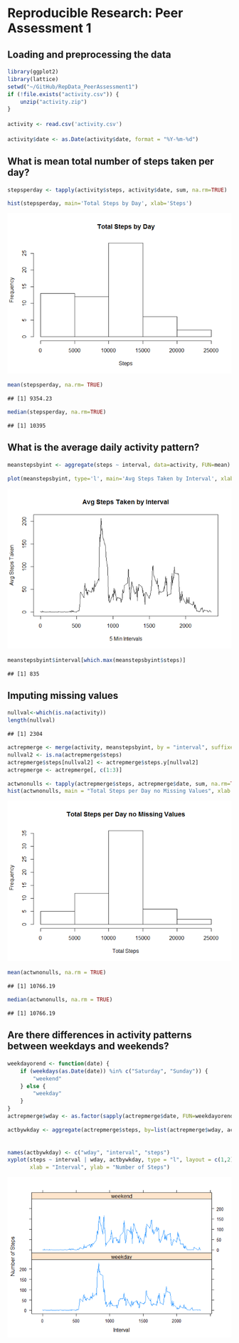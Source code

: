 # Reproducible Research: Peer Assessment 1


## Loading and preprocessing the data


```r
library(ggplot2)
library(lattice)
setwd("~/GitHub/RepData_PeerAssessment1")
if (!file.exists("activity.csv")) {
    unzip("activity.zip")
}

activity <- read.csv('activity.csv')

activity$date <- as.Date(activity$date, format = "%Y-%m-%d")
```


## What is mean total number of steps taken per day?


```r
stepsperday <- tapply(activity$steps, activity$date, sum, na.rm=TRUE)
```


```r
hist(stepsperday, main='Total Steps by Day', xlab='Steps')
```

![](PA1_template_files/figure-html/unnamed-chunk-3-1.png)<!-- -->


```r
mean(stepsperday, na.rm= TRUE)
```

```
## [1] 9354.23
```

```r
median(stepsperday, na.rm=TRUE)
```

```
## [1] 10395
```


## What is the average daily activity pattern?

```r
meanstepsbyint <- aggregate(steps ~ interval, data=activity, FUN=mean)
```


```r
plot(meanstepsbyint, type='l', main='Avg Steps Taken by Interval', xlab='5 Min Intervals', ylab='Avg Steps Taken')
```

![](PA1_template_files/figure-html/unnamed-chunk-6-1.png)<!-- -->


```r
meanstepsbyint$interval[which.max(meanstepsbyint$steps)]
```

```
## [1] 835
```

## Imputing missing values


```r
nullval<-which(is.na(activity))
length(nullval)
```

```
## [1] 2304
```


```r
actrepmerge <- merge(activity, meanstepsbyint, by = "interval", suffixes = c("",     ".y"))
nullval2 <- is.na(actrepmerge$steps)
actrepmerge$steps[nullval2] <- actrepmerge$steps.y[nullval2]
actrepmerge <- actrepmerge[, c(1:3)]
```


```r
actwnonulls <- tapply(actrepmerge$steps, actrepmerge$date, sum, na.rm=TRUE) 
hist(actwnonulls, main = "Total Steps per Day no Missing Values", xlab = "Total Steps" )
```

![](PA1_template_files/figure-html/unnamed-chunk-10-1.png)<!-- -->


```r
mean(actwnonulls, na.rm = TRUE)
```

```
## [1] 10766.19
```

```r
median(actwnonulls, na.rm = TRUE)
```

```
## [1] 10766.19
```
## Are there differences in activity patterns between weekdays and weekends?


```r
weekdayorend <- function(date) {
    if (weekdays(as.Date(date)) %in% c("Saturday", "Sunday")) {
        "weekend"
    } else {
        "weekday"
    }
}
actrepmerge$wday <- as.factor(sapply(actrepmerge$date, FUN=weekdayorend))
```


```r
actbywkday <- aggregate(actrepmerge$steps, by=list(actrepmerge$wday, actrepmerge$interval), mean)


names(actbywkday) <- c("wday", "interval", "steps")
xyplot(steps ~ interval | wday, actbywkday, type = "l", layout = c(1,2),
       xlab = "Interval", ylab = "Number of Steps")
```

![](PA1_template_files/figure-html/unnamed-chunk-13-1.png)<!-- -->
